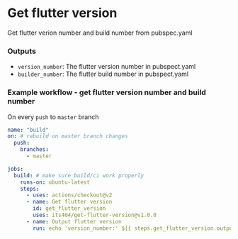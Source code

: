 # Get flutter version

Get flutter verion number and build number from pubspec.yaml

### Outputs

- `version_number`: The flutter version number in pubspect.yaml
- `builder_number`: The flutter build number in pubspect.yaml

### Example workflow - get flutter version number and build number
On every `push` to `master` branch

```yaml
name: "build"
on: # rebuild on master branch changes
  push:
    branches:
      - master

jobs:
  build: # make sure build/ci work properly
    runs-on: ubuntu-latest
    steps:
      - uses: actions/checkout@v2
      - name: Get flutter version
        id: get_flutter_version
        uses: its404/get-flutter-version@v1.0.0
      - name: Output flutter version
        run: echo 'version_number:' ${{ steps.get_flutter_version.outputs.version_number }} ' build_number:' ${{ steps.get_flutter_version.outputs.build_number }}
```